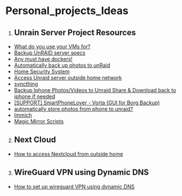 # Personal_projects_Ideas

1. ## **Unrain Server Project Resources**
+ [What do you use your VMs for?](https://www.reddit.com/r/unRAID/comments/n1a9e4/what_do_you_use_your_vms_for/)
+ [Backup UnRAID server specs](https://forums.unraid.net/topic/36991-backup-unraid-server-specs/#comment-355613)
+ [Any must have dockers!](https://www.reddit.com/r/unRAID/comments/11my728/any_must_have_dockers/)
+ [Automatically back up photos to unRaid](https://www.reddit.com/r/unRAID/comments/cn7ns6/automatically_back_up_photos_to_unraid/)
+ [Home Security System](https://www.reddit.com/r/unRAID/comments/za0bvo/home_security_system/)
+ [Access Unraid server outside home network](https://www.reddit.com/r/unRAID/comments/imorxs/access_unraid_server_outside_home_network/)
+ [syncthing](https://syncthing.net/)
+ [Backup Iphone Photos/Videos to Unraid Share & Download back to iphone if needed
](https://forums.unraid.net/topic/143105-backup-iphone-photosvideos-to-unraid-share-download-back-to-iphone-if-needed/)
+ [[SUPPORT] SmartPhoneLover - Vorta (GUI for Borg Backup)](https://forums.unraid.net/topic/117021-support-smartphonelover-vorta-gui-for-borg-backup/)
+ [automatically store photos from phone to unraid?](https://forums.unraid.net/topic/96057-automatically-store-photos-from-phone-to-unraid/)
+ [Immich](https://immich.app/docs/developer/setup/)
+ [Magic Mirror Scripts](https://github.com/sdetweil/MagicMirror_scripts)

2. ## **Next Cloud**
+ [How to access Nextcloud from outside home](https://www.youtube.com/watch?v=bjowt4_UJYE&ab_channel=NovaspiritTech)

3. ## **WireGuard VPN using Dynamic DNS**
+ [How to set up wireguard VPN using dynamic DNS](https://www.youtube.com/watch?v=3VPtSRVybA8&ab_channel=CodeFallacy)
